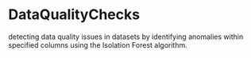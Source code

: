 # DataQualityChecks
detecting data quality issues in datasets by identifying anomalies within specified columns using the Isolation Forest algorithm. 
